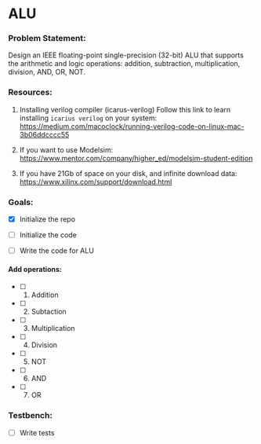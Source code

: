 # ALU

### Problem Statement:

Design an IEEE floating-point single-precision (32-bit) ALU that supports the arithmetic and logic operations: addition, subtraction, multiplication, division, AND, OR, NOT.


### Resources:

1. Installing verilog compiler (icarus-verilog)
    Follow this link to learn installing `icarius verilog` on your system: https://medium.com/macoclock/running-verilog-code-on-linux-mac-3b06ddcccc55
2. If you want to use Modelsim: https://www.mentor.com/company/higher_ed/modelsim-student-edition

3. If you have 21Gb of space on your disk, and infinite download data: https://www.xilinx.com/support/download.html



### Goals:
- [x] Initialize the repo

- [ ] Initialize the code

- [ ] Write the code for ALU

#### Add operations:

- [ ] 1. Addition

- [ ] 2. Subtaction

- [ ] 3. Multiplication

- [ ] 4. Division

- [ ] 5. NOT

- [ ] 6. AND

- [ ] 7. OR

### Testbench:

- [ ] Write tests





